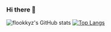 ### Hi there 👋
![flookkyz's GitHub stats](https://github-readme-stats.vercel.app/api?username=flookkyz&show_icons=true&theme=react)
[![Top Langs](https://github-readme-stats.vercel.app/api/top-langs/?username=flookkyz&layout=compact&theme=react)](https://github.com/anuraghazra/github-readme-stats)
<!--
**flookkyz/flookkyz** is a ✨ _special_ ✨ repository because its `README.md` (this file) appears on your GitHub profile.

Here are some ideas to get you started:

- 🔭 I’m currently working on ...
- 🌱 I’m currently learning ...
- 👯 I’m looking to collaborate on ...
- 🤔 I’m looking for help with ...
- 💬 Ask me about ...
- 📫 How to reach me: ...
- 😄 Pronouns: ...
- ⚡ Fun fact: ...
-->
